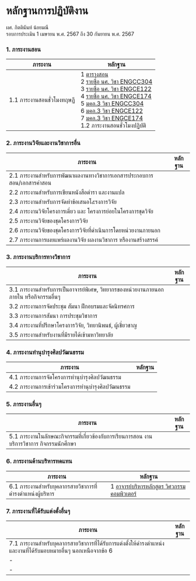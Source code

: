 # หลักฐานการปฏิบัติงาน
ผศ. กิตตินันท์ น้อยมณี <br />
รอบการประเมิน 1 เมษายน พ.ศ. 2567 ถึง 30 กันยายน พ.ศ. 2567

### 1. ภาระงานสอน
ภาระงาน | หลักฐาน
--- | ---
1.1 ภาระงานสอนชั่วโมงทฤษฏี|1 [ตารางสอน](#)<br />2 [รายชื่อ นศ. วิชา ENGCC304](#)<br />3 [รายชื่อ นศ. วิชา ENGCE122](#)<br />4 [รายชื่อ นศ. วิชา ENGCE174](#)<br />5 [มคอ.3 วิชา ENGCC304](https://lms.rmutl.ac.th/tqf/detail/27453953985945704/922e2c99830074acf4a506a82f30031a)<br />6 [มคอ.3 วิชา ENGCE122](https://lms.rmutl.ac.th/tqf/detail/27453953985943334/30406d1bb8e6171a630ed93209adcd4d)<br />7 [มคอ.3 วิชา ENGCE174](https://lms.rmutl.ac.th/tqf/detail/28834716631175224/b4fb449ad94fe41bc91ba7df003847cd)<br /> 1.2 ภาระงานสอนชั่วโมงปฏิบัติ|[](#)<br /> 1.3 ภาระงานการดูแลนักศึกษารายวิชาฝึกงาน สหกิจฯ|[](#)<br /> 1.4 ภาระงานการเป็นที่ปรึกษาโครงงาน, โครงการ|[](#)<br /> 1.5 ภาระงานการจัดการเรียนการสอนโดยวิธีอื่นๆ|[](#)<br /> 

### 2. ภาระงานวิจัยและงานวิชาการอื่น
ภาระงาน | หลักฐาน
--- | ---
2.1 ภาระงานสำหรับการพัฒนาผลงานทางวิชาการเอกสารประกอบการสอน/เอกสารคำสอน|[](#)<br /> 
2.2 ภาระงานสำหรับการเขียนหนังสือตำรา และงานแปล|[](#)<br /> 
2.3 ภาระงานสำหรับการจัดทำข้อเสนอโ๕รงการวิจัย|[](#)<br /> 
2.4 ภาระงานวิจัยโครงการเดี่ยว และ โครงการย่อยในโครงการชุดวิจัย|[](#)<br /> 
2.5 ภาระงานวิจัยของชุดโครงการวิจัย|[](#)<br /> 
2.6 ภาระงานวิจัยของชุดโครงการวิจัยที่ดำเนินการโดยหน่วยงานภายนอก|[](#)<br /> 
2.7 ภาระงานการเผยแพร่ผลงานวิจัย ผลงานวิชาการ หรืองานสร้างสรรค์|[](#)<br /> 

### 3. ภาระงานบริการทางวิชาการ
ภาระงาน | หลักฐาน
--- | ---
3.1 ภาระงานสำหรับการเป็นอาจารย์พิเศษ, วิทยากรของหน่วยงานภายนอกภายใน หรือกิจกรรมอื่นๆ|[](#)<br /> 
3.2 ภาระงานการจัดประชุม สัมนา ฝึกอบรมและจัดนิทรศการ|[](#)<br /> 
3.3 ภาระงานการสัมนา การประชุมวิชาการ|[](#)<br /> 
3.4 ภาระงานที่ปรึกษาโครงการวิจัย, วิทยานิพนธ์, ผู้เชี่ยวชาญ|[](#)<br /> 
3.5 ภาระงานสำหรับงานที่มีรายได้เข้ามหาวิทยาลัย|[](#)<br /> 

### 4. ภาระงานทำนุบำรุงศิลปวัฒนธรรม
ภาระงาน | หลักฐาน
--- | ---
4.1 ภาระงานการจัดโครงการทำนุบำรุงศิลปวัฒนธรรม|[](#)<br /> 
4.2 ภาระงานการเข้าร่วมโครงการทำนุบำรุงศิลปวัฒนธรรม|[](#)<br /> 

### 5. ภาระงานอื่นๆ
ภาระงาน | หลักฐาน
--- | ---
5.1 ภาระงานในลักษณะกิจกรรมที่เกี่ยวข้องกับการเรียนการสอน งานบริการวิชาการ กิจกรรมนักศึกษา|[](#)<br /> 

### 6. ภาระงานด้านบริหารทดแทน
ภาระงาน | หลักฐาน
--- | ---
6.1 ภาระงานสำหรับบุคลากรสายวิชาการที่ดำรงตำแหน่งผู้บริหาร|1 [อาจารย์บริหารหลักสูตร วิศวกรรมคอมพิวเตอร์](#)<br /> 

### 7. ภาระงานที่ได้รับแต่งตั้งอื่นๆ
ภาระงาน | หลักฐาน
--- | ---
7.1 ภาระงานสำหรับบุคลากรสายวิชาการที่ได้รับการแต่งตั้งให้ดำรงตำแหน่งและงานที่ได้รับมอบหมายอื่นๆ นอกเหนือจากข้อ 6|[](#)<br /> 
-|[](#)<br /> 
-|[](#)<br /> 
